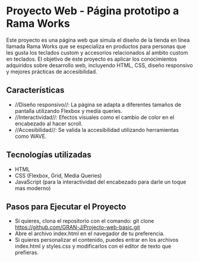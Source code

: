 # Proyecto Web - Página prototipo a Rama Works

Este proyecto es una página web que simula el diseño de la tienda en línea llamada Rama Works que se especializa en productos para personas que les gusta los teclados custom y accesorios relacionados al ambito custom en teclados. El objetivo de este proyecto es aplicar los conocimientos adquiridos sobre desarrollo web, incluyendo HTML, CSS, diseño responsivo y mejores prácticas de accesibilidad.

## Características

- //Diseño responsivo//: La página se adapta a diferentes tamaños de pantalla utilizando Flexbox y media queries.
- //Interactividad//: Efectos visuales como el cambio de color en el encabezado al hacer scroll.
- //Accesibilidad//: Se valida la accesibilidad utilizando herramientas como WAVE.

## Tecnologías utilizadas

- HTML
- CSS (Flexbox, Grid, Media Queries)
- JavaScript (para la interactividad del encabezado para darle un toque mas moderno)

## Pasos para Ejecutar el Proyecto

- Si quieres, clona el repositorio con el comando: git clone https://github.com/GRAN-J/Projecto-web-basic.git
- Abre el archivo index.html en el navegador de tu preferencia.
- Si quieres personalizar el contenido, puedes entrar en los archivos index.html y styles.css y modificarlos con el editor de texto que prefieras.
